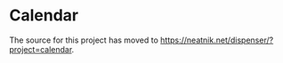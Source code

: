 # Calendar

The source for this project has moved to <https://neatnik.net/dispenser/?project=calendar>.
